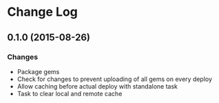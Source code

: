 # Change Log

## 0.1.0 (2015-08-26)
### Changes
  - Package gems
  - Check for changes to prevent uploading of all gems on every deploy
  - Allow caching before actual deploy with standalone task
  - Task to clear local and remote cache
